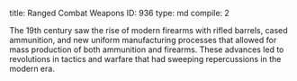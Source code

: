 title:          Ranged Combat Weapons
ID:             936
type:           md
compile:        2



The 19th century saw the rise of modern firearms with rifled barrels, cased ammunition, and new uniform manufacturing processes that allowed for mass production of both ammunition and firearms. These advances led to revolutions in tactics and warfare that had sweeping repercussions in the modern era.